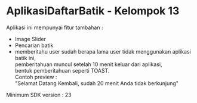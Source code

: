# AplikasiDaftarBatik - Kelompok 13

Aplikasi ini mempunyai fitur tambahan :

* Image Slider
* Pencarian batik
* memberitahu user sudah berapa lama user tidak menggunakan aplikasi batik ini,<br /> 
   pemberitahuan muncul setelah 10 menit keluar dari aplikasi, <br />
   bentuk pemberitahuan seperti TOAST.<br />
Contoh preview :<br />
"Selamat Datang Kembali, sudah 20 menit Anda tidak berkunjung"

Minimum SDK version : 23


